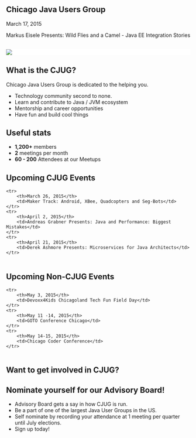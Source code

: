 ## Chicago Java Users Group

March 17, 2015

Markus Eisele Presents: Wild Flies and a Camel - Java EE Integration Stories

<div style="background-color: white; margin-top: 30px;">
	<img src="images/cjug.gif" style="border: none; box-shadow: none;"/>
</div>


## What is the CJUG?

Chicago Java Users Group is dedicated to the helping you.

* Technology community second to none.
* Learn and contribute to Java / JVM ecosystem
* Mentorship and career opportunities
* Have fun and build cool things


## Useful stats

* **1,200+** members
* **2** meetings per month
* **60 - 200** Attendees at our Meetups


## Upcoming CJUG Events

<table class="upcoming-events">
	
	<tr>
		<th>March 26, 2015</th>
		<td>Maker Track: Android, XBee, Quadcopters and Seg-Bots</td>
	</tr>
	<tr>
		<th>April 2, 2015</th>
		<td>Andreas Grabner Presents: Java and Performance: Biggest Mistakes</td>
	</tr>
	<tr>
		<th>April 21, 2015</th>
		<td>Derek Ashmore Presents: Microservices for Java Architects</td>
	</tr>
	
</table>


## Upcoming Non-CJUG Events
<table class="upcoming-events">
	
	<tr>
		<th>May 3, 2015</th>
		<td>Devoxx4Kids Chicagoland Tech Fun Field Day</td>
	</tr>
	<tr>
		<th>May 11 -14, 2015</th>
		<td>GOTO Conference Chicago</td>
	</tr>
	<tr>
		<th>May 14-15, 2015</th>
		<td>Chicago Coder Conference</td>
	</tr>
	
	
	
</table>


## Want to get involved in CJUG?


## Nominate yourself for our Advisory Board!
* Advisory Board gets a say in how CJUG is run.
* Be a part of one of the largest Java User Groups in the US.
* Self nominate by recording your attendance at 1 meeting per quarter until July elections.
* Sign up today!
